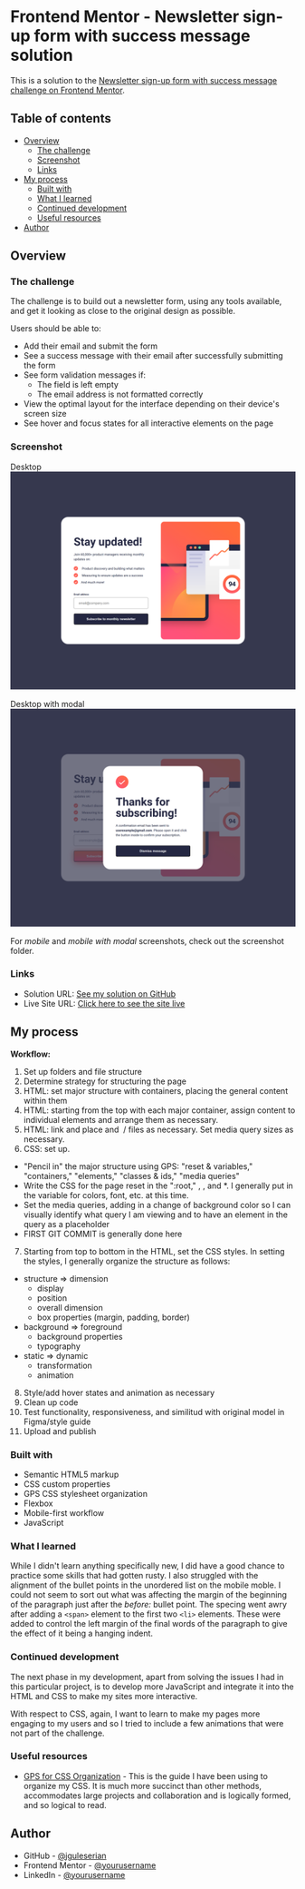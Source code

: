 # Frontend Mentor - Newsletter sign-up form with success message solution

This is a solution to the [Newsletter sign-up form with success message challenge on Frontend Mentor](https://www.frontendmentor.io/challenges/newsletter-signup-form-with-success-message-3FC1AZbNrv). 

## Table of contents

- [Overview](#overview)
  - [The challenge](#the-challenge)
  - [Screenshot](#screenshot)
  - [Links](#links)
- [My process](#my-process)
  - [Built with](#built-with)
  - [What I learned](#what-i-learned)
  - [Continued development](#continued-development)
  - [Useful resources](#useful-resources)
- [Author](#author)

## Overview

### The challenge
The challenge is to build out a newsletter form, using any tools available, and get it looking as close to the original design as possible.

Users should be able to:

- Add their email and submit the form
- See a success message with their email after successfully submitting the form
- See form validation messages if:
  - The field is left empty
  - The email address is not formatted correctly
- View the optimal layout for the interface depending on their device's screen size
- See hover and focus states for all interactive elements on the page

### Screenshot

Desktop
![](./screenshots/desktop.png)

Desktop with modal
![](./screenshots/desktop_with_modal.png)

For *mobile* and *mobile with modal* screenshots, check out the screenshot folder.

### Links

- Solution URL: [See my solution on GitHub](https://github.com/jguleserian/FMC-Newsletter-signup-with-success-message)
- Live Site URL: [Click here to see the site live](https://jguleserian.github.io/FMC-Newsletter-signup-with-success-message/)

## My process

**Workflow:**

1. Set up folders and file structure
2. Determine strategy for structuring the page
3. HTML: set major structure with containers, placing the general content within them
4. HTML: starting from the top with each major container, assign content to individual elements and arrange them as necessary.
5. HTML: link and place <picture> and <img> / <source> files as necessary. Set media query sizes as necessary.
6. CSS: set up.
  - "Pencil in" the major structure using GPS: "reset & variables," "containers," "elements," "classes & ids," "media queries"
  - Write the CSS for the page reset in the ":root," <html>, <body>, and *. I generally put in the variable for colors, font, etc. at this time.
  - Set the media queries, adding in a change of background color so I can visually identify what query I am viewing and to have an element in the query as a placeholder
  - FIRST GIT COMMIT is generally done here
7. Starting from top to bottom in the HTML, set the CSS styles. In setting the styles, I generally organize the structure as follows:
  - structure => dimension
    - display
    - position
    - overall dimension
    - box properties (margin, padding, border)
  - background => foreground
    - background properties
    - typography
  - static => dynamic
    - transformation
    - animation
8. Style/add hover states and animation as necessary
9. Clean up code
10. Test functionality, responsiveness, and similitud with original model in Figma/style guide
11. Upload and publish

### Built with

- Semantic HTML5 markup
- CSS custom properties
- GPS CSS stylesheet organization
- Flexbox
- Mobile-first workflow
- JavaScript

### What I learned

While I didn't learn anything specifically new, I did have a good chance to practice some skills that had gotten rusty. I also struggled with the alignment of the bullet points in the unordered list on the mobile moble. I could not seem to sort out what was affecting the margin of the beginning of the paragraph just after the *before:* bullet point. The specing went awry after adding a `<span>` element to the first two `<li>` elements. These were added to control the left margin of the final words of the paragraph to give the effect of it being a hanging indent.

### Continued development

The next phase in my development, apart from solving the issues I had in this particular project, is to develop more JavaScript and integrate it into the HTML and CSS to make my sites more interactive. 

With respect to CSS, again, I want to learn to make my pages more engaging to my users and so I tried to include a few animations that were not part of the challenge.

### Useful resources

- [GPS for CSS Organization](https://github.com/jescalan/gps) - This is the guide I have been using to organize my CSS. It is much more succinct than other methods, accommodates large projects and collaboration and is logically formed, and so logical to read.


## Author

- GitHub - [@jguleserian](https://github.com/jguleserian)
- Frontend Mentor - [@yourusername](https://www.frontendmentor.io/profile/jguleserian)
- LinkedIn - [@yourusername](https://www.linkedin.com/jeffguleserian)

